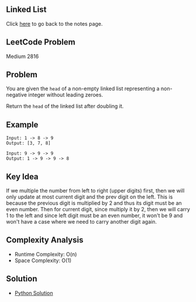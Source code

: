 ## Linked List
Click [here](../notes.md) to go back to the notes page.

## LeetCode Problem
Medium 2816

## Problem
You are given the `head` of a non-empty linked list representing a non-negative integer without leading zeroes.

Return the `head` of the linked list after doubling it.

## Example
```
Input: 1 -> 8 -> 9
Output: [3, 7, 8]

Input: 9 -> 9 -> 9
Output: 1 -> 9 -> 9 -> 8
```

## Key Idea
If we multiple the number from left to right (upper digits) first, then we will only update at most current digit and the prev digit on the left. This is because the previous digit is multiplied by 2 and thus its digit must be an even number. Then for current digit, since multiply it by 2, then we will carry 1 to the left and since left digit must be an even number, it won't be 9 and won't have a case where we need to carry another digit again.

## Complexity Analysis
- Runtime Complexity: O(n)
- Space Complexity: O(1)

## Solution
- [Python Solution](./solution.py)